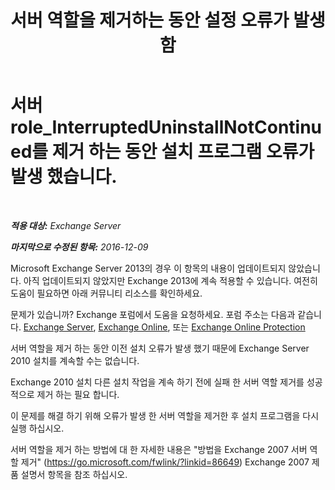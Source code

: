 ﻿---
title: '서버 역할을 제거하는 동안 설정 오류가 발생함'
TOCTitle: 서버 role_InterruptedUninstallNotContinued를 제거 하는 동안 설치 프로그램 오류가 발생 했습니다.
ms:assetid: 187967b2-cb28-45d7-8858-2a083c1ebe58
ms:mtpsurl: https://technet.microsoft.com/ko-kr/library/ms.exch.setupreadiness.interrupteduninstallnotcontinued(v=EXCHG.150)
ms:contentKeyID: 50482564
ms.date: 05/22/2018
mtps_version: v=EXCHG.150
ms.translationtype: MT
---

# 서버 role\_InterruptedUninstallNotContinued를 제거 하는 동안 설치 프로그램 오류가 발생 했습니다.

 

_**적용 대상:** Exchange Server_

_**마지막으로 수정된 항목:** 2016-12-09_

Microsoft Exchange Server 2013의 경우 이 항목의 내용이 업데이트되지 않았습니다. 아직 업데이트되지 않았지만 Exchange 2013에 계속 적용할 수 있습니다. 여전히 도움이 필요하면 아래 커뮤니티 리소스를 확인하세요.

문제가 있습니까? Exchange 포럼에서 도움을 요청하세요. 포럼 주소는 다음과 같습니다. [Exchange Server](https://go.microsoft.com/fwlink/p/?linkid=60612), [Exchange Online](https://go.microsoft.com/fwlink/p/?linkid=267542), 또는 [Exchange Online Protection](https://go.microsoft.com/fwlink/p/?linkid=285351)

서버 역할을 제거 하는 동안 이전 설치 오류가 발생 했기 때문에 Exchange Server 2010 설치를 계속할 수는 없습니다.

Exchange 2010 설치 다른 설치 작업을 계속 하기 전에 실패 한 서버 역할 제거를 성공적으로 제거 하는 필요 합니다.

이 문제를 해결 하기 위해 오류가 발생 한 서버 역할을 제거한 후 설치 프로그램을 다시 실행 하십시오.

서버 역할을 제거 하는 방법에 대 한 자세한 내용은 "방법을 Exchange 2007 서버 역할 제거" (<https://go.microsoft.com/fwlink/?linkid=86649>) Exchange 2007 제품 설명서 항목을 참조 하십시오.

